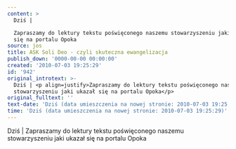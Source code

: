 ```yaml
---
content: >
  Dziś | 

  Zapraszamy do lektury tekstu poświęconego naszemu stowarzyszeniu jaki ukazał
  się na portalu Opoka
source: jos
title: ASK Soli Deo - czyli skuteczna ewangelizacja
publish_down: '0000-00-00 00:00:00'
created: '2010-07-03 19:25:29'
id: '942'
original_introtext: >-
  Dziś | <p align=justify>Zapraszamy do lektury tekstu poświęconego naszemu
  stowarzyszeniu jaki ukazał się na portalu Opoka</p>
original_fulltext: ''
text-date: 'Dziś (data umieszczenia na nowej stronie: 2010-07-03 19:25:29)'
time: 'Dziś (data umieszczenia na nowej stronie: 2010-07-03 19:25:29)'
---
```

Dziś | 
Zapraszamy do lektury tekstu poświęconego naszemu stowarzyszeniu jaki ukazał się na portalu Opoka


<!--{{json:{"created_date":"2010-07-03 19:25:29","publish_down":"0000-00-00 00:00:00","id":"942"}}}-->